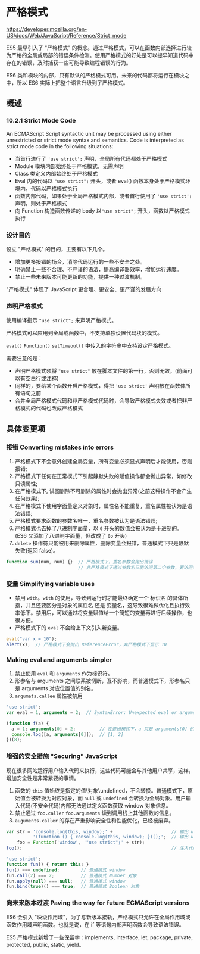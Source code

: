 # 严格模式

https://developer.mozilla.org/en-US/docs/Web/JavaScript/Reference/Strict_mode  

ES5 最早引入了 "严格模式" 的概念。通过严格模式，可以在函数内部选择进行较为严格的全局或局部的错误条件检测。使用严格模式的好处是可以提早知道代码中存在的错误，及时捕获一些可能导致编程错误的行为。

ES6 类和模块的内部，只有默认的严格模式可用。未来的代码都将运行在模块之中，所以 ES6 实际上把整个语言升级到了严格模式。

## 概述

### 10.2.1 Strict Mode Code

An ECMAScript Script syntactic unit may be processed using either unrestricted or strict mode syntax and semantics. Code is interpreted as strict mode code in the following situations:

* 当首行进行了 `'use strict';` 声明，全局所有代码都处于严格模式
* Module 模块内部始终处于严格模式，无需声明
* Class 类定义内部始终处于严格模式
* Eval 内的代码以 `"use strict";` 开头，或者 eval() 函数本身处于严格模式环境内，代码以严格模式执行
* 函数内部代码，如果处于全局严格模式内部，或者首行使用了 `'use strict';` 声明，则处于严格模式
* 向 Function 构造函数传递的 body 以`"use strict";` 开头，函数以严格模式执行 

### 设计目的

设立 "严格模式" 的目的，主要有以下几个。

* 增加更多报错的场合，消除代码运行的一些不安全之处。
* 明确禁止一些不合理、不严谨的语法，提高编译器效率，增加运行速度。
* 禁止一些未来版本可能更新的功能，提供一种过渡机制。

"严格模式" 体现了 JavaScript 更合理、更安全、更严谨的发展方向

### 声明严格模式

使用编译指示 `"use strict";` 来声明严格模式。

严格模式可以应用到全局或函数中，不支持单独设置代码块的模式。

`eval()` `Function()` `setTimeout()` 中传入的字符串中支持设定严格模式。

需要注意的是：
  * 声明严格模式须将 `"use strict"` 放在脚本文件的第一行，否则无效。(前面可以有空白行或注释)
  * 同样的，要给某个函数开启严格模式，得把 `'use strict'` 声明放在函数体所有语句之前
  * 合并全局严格模式代码和非严格模式代码时，会导致严格模式失效或者把非严格模式的代码也改成严格模式


## 具体变更项

### 报错 Converting mistakes into errors

1. 严格模式下不会意外创建全局变量，所有变量必须显式声明后才能使用，否则报错;
2. 严格模式下任何在正常模式下引起静默失败的赋值操作都会抛出异常，如修改只读属性;
3. 在严格模式下, 试图删除不可删除的属性时会抛出异常(之前这种操作不会产生任何效果);
4. 在严格模式下使用字面量定义对象时，属性名不能重复，重名属性被认为是语法错误;
5. 严格模式要求函数的参数名唯一，重名参数被认为是语法错误;
6. 严格模式也去掉了八进制字面量，以 `0` 开头的数值会被认为是十进制的。(ES6 又添加了八进制字面量，但改成了 `0o` 开头)
7. `delete` 操作符只能被用来删除属性，删除变量会报错，普通模式下只是静默失败(返回 false)。

```js
function sum(num, num) {}  // 严格模式下，重名参数会抛出错误
                           // 非严格模式下通过参数名只能访问第二个参数，要访问第一个参数必须通过 arguments 对象
```

### 变量 Simplifying variable uses

* 禁用 `with`。`with` 的使用，导致到运行时才能最终确定一个 标识名 的具体所指，并且还要区分是对象的属性名 还是 变量名，这导致很难做优化且执行效率低下。禁用后，可以通过将变量赋值给一个简短的变量再进行后续操作，也很方便。
* 严格模式下的 `eval` 不会给上下文引入新变量。

```js
eval("var x = 10");
alert(x);  // 严格模式下会抛出 ReferenceError，非严格模式下显示 10
```

### Making eval and arguments simpler

1. 禁止使用 `eval` 和 `arguments` 作为标识符。
2. 形参名与 arguments 之间联系被切断，互不影响，而普通模式下，形参名只是 arguments 对应位置值的别名。
3. `argumets.callee` 属性被禁用

```js
'use strict';
var eval = 1, arguments = 2;  // SyntaxError: Unexpected eval or arguments in strict mode

(function f(a) {
  a = 1; arguments[0] = 2;         // 在普通模式下，a 只是 arguments[0] 的别名
  console.log([a, arguments[0]]);  // [1, 2]
})(8);
```

### 增强的安全措施 "Securing" JavaScript

现在很多网站运行用户输入代码来执行，这些代码可能会与其他用户共享，这样，增加安全性是非常紧要的事情。

1. 函数的 `this` 值始终是指定的值\对象\undefined，不会转换。普通模式下，原始值会被转换为对应对象，而 `null` 或 `undefined` 会转换为全局对象。用户输入代码(不安全代码)内部无法通过定义函数获取 window 对象信息。
2. 禁止通过 `foo.caller` `foo.arguments` 读到调用栈上其他函数的信息。
3. `auguments.caller` 的存在严重影响安全性和性能优化，已经被废弃。

```js
var str = 'console.log(this, window);' +                      // 输出 undefined undefined
          '(function () { console.log(this, window); })();';  // 输出 undefined undefined
    foo = Function('window', '"use strict";' + str);
foo();                                                        // 注入代码无法获取 window 对象信息

'use strict';
function fun() { return this; }
fun() === undefined;        // 普通模式 window
fun.call(2) === 2;          // 普通模式 Number 对象
fun.apply(null) === null;   // 普通模式 window
fun.bind(true)() === true;  // 普通模式 Boolean 对象
```

### 向未来版本过渡 Paving the way for future ECMAScript versions

ES6 会引入 "块级作用域"，为了与新版本接轨，严格模式只允许在全局作用域或函数作用域声明函数。也就是说，在 if 等语句内部声明函数会导致语法错误。

ES5 严格模式新增了一些保留字：implements, interface, let, package, private, protected, public, static, yield。
